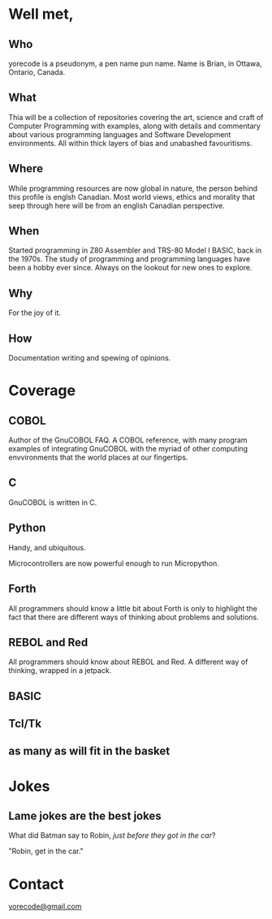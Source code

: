 # Well met,
## Who
yorecode is a pseudonym, a pen name pun name.  Name is Brian, in Ottawa, Ontario, Canada.

## What
Thia will be a collection of repositories covering the art, science and craft of Computer Programming
with examples, along with details and commentary about various programming languages and Software
Development environments.  All within thick layers of bias and unabashed favouritisms.

## Where
While programming resources are now global in nature, the person behind this profile is englsh Canadian.
Most world views, ethics and morality that seep through here will be from an english Canadian perspective.

## When
Started programming in Z80 Assembler and TRS-80 Model I BASIC, back in the 1970s.  The study of programming
and programming languages have been a hobby ever since.  Always on the lookout for new ones to explore.

## Why
For the joy of it.

## How
Documentation writing and spewing of opinions.

# Coverage
## COBOL
Author of the GnuCOBOL FAQ.  A COBOL reference, with many program examples of integrating GnuCOBOL
with the myriad of other computing envvironments that the world places at our fingertips.

## C
GnuCOBOL is written in C.

## Python
Handy, and ubiquitous.

Microcontrollers are now powerful enough to run Micropython.

## Forth
All programmers should know a little bit about Forth is only to highlight the fact that there are different
ways of thinking about problems and solutions.

## REBOL and Red
All programmers should know about REBOL and Red.  A different way of thinking, wrapped in a jetpack.

## BASIC

## Tcl/Tk

## as many as will fit in the basket

# Jokes
## Lame jokes are the best jokes
What did Batman say to Robin, *just before they got in the car*?

"Robin, get in the car."

# Contact
yorecode@gmail.com
